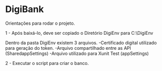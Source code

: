 # DigiBank


Orientações para rodar o projeto.

1 - Após baixá-lo, deve ser copiado o Diretório DigiEnv para C:\DigiEnv

Dentro da pasta DigiEnv existem 3 arquivos.
-Certificado digital utilizado para geração do token.
-Arquivo compartilhado entre as API (SharedappSettings)
-Arquivo utilizado para Xunit Test (appSettings)

2 - Executar o script para criar o banco.
